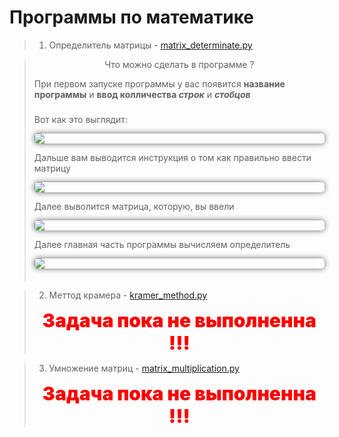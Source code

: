 # Программы по математике

> 1) Определитель матрицы - <a href="https://github.com/georgij1/program_for_math/blob/main/matrix_determinant.py" target="_blank">matrix_determinate.py</a>

> <div style="text-align: center;">Что можно сделать в программе ?</div>
> 
> При первом запуске программы у вас появится **название программы** и **ввод колличества _строк_** и **_стобцов_**
>###
> Вот как это выглядит:
> 
> <img style="border-radius: 5px; box-shadow: 0 0 10px; margin: auto; display: block;" src="C:\Users\User\Desktop\program_for_math\image_1.png">
> 
> Дальше вам выводится инструкция о том как правильно ввести матрицу
>
> <img src="C:\Users\User\Desktop\program_for_math\image_2.png" style="border-radius: 5px; box-shadow: 0 0 10px; margin: auto; display: block;">
> 
> Далее выволится матрица, которую, вы ввели
> 
> <img src="C:\Users\User\Desktop\program_for_math\image_3.png" style="border-radius: 5px; box-shadow: 0 0 10px; margin: auto; display: block;">
> 
> Далее главная часть программы вычисляем определитель
> 
> <img src="C:\Users\User\Desktop\program_for_math\image_4.png" style="border-radius: 5px; box-shadow: 0 0 10px; margin: auto; display: block;">
> <div style="padding: 10px;"></div>

> 2) Меттод крамера - <a href="https://github.com/georgij1/program_for_math/blob/main/kramer_method.py" target="_blank">kramer_method.py</a>
>
> <div style="text-align: center; font-weight: 900; color: red; font-size: 30px">Задача пока не выполненна !!!</div>
 
> 3) Умножение матриц - <a href="https://github.com/georgij1/program_for_math/blob/main/matrix_multiplication.py" target="_blank">matrix_multiplication.py</a>
> <div style="text-align: center; font-weight: 900; color: red; font-size: 30px">Задача пока не выполненна !!!</div>